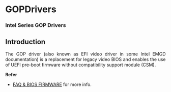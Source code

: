 # GOPDrivers

### Intel Series GOP Drivers

## Introduction

<p align="justify">The GOP driver (also known as EFI video driver in some Intel EMGD documentation) is a replacement for legacy video BIOS and enables the use of UEFI pre-boot firmware without compatibility support module (CSM).</p>

**Refer**
- [FAQ & BIOS FIRMWARE](https://www.intel.com/content/www/us/en/embedded/software/emgd/embedded-media-and-graphics-drivers-faq-bios-and-firmware.html) for more info.
